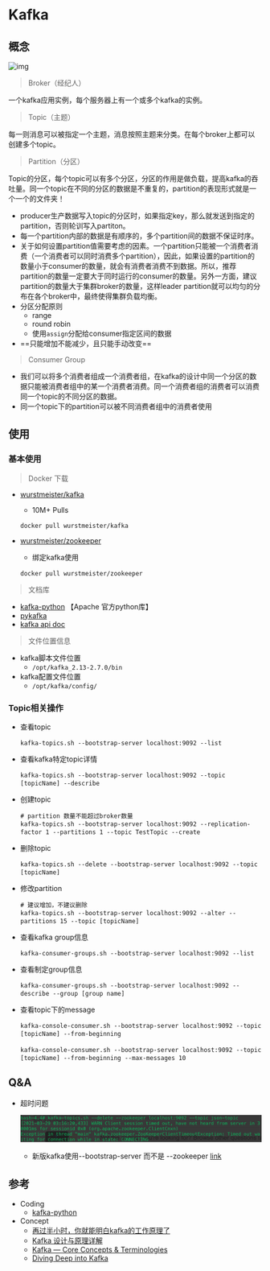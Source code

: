 # Kafka

## 概念

![img](https://pic1.zhimg.com/80/v2-4692429e9184ed4a93911fa3a1361d28_1440w.jpg)

> Broker（经纪人）

一个kafka应用实例，每个服务器上有一个或多个kafka的实例。



> Topic（主题）

每一则消息可以被指定一个主题，消息按照主题来分类。在每个broker上都可以创建多个topic。



> Partition（分区）

Topic的分区，每个topic可以有多个分区，分区的作用是做负载，提高kafka的吞吐量。同一个topic在不同的分区的数据是不重复的，partition的表现形式就是一个一个的文件夹！

* producer生产数据写入topic的分区时，如果指定key，那么就发送到指定的partition，否则轮训写入partiton。
* 每一个partition内部的数据是有顺序的，多个partition间的数据不保证时序。
* 关于如何设置partition值需要考虑的因素。一个partition只能被一个消费者消费（一个消费者可以同时消费多个partition），因此，如果设置的partition的数量小于consumer的数量，就会有消费者消费不到数据。所以，推荐partition的数量一定要大于同时运行的consumer的数量。另外一方面，建议partition的数量大于集群broker的数量，这样leader partition就可以均匀的分布在各个broker中，最终使得集群负载均衡。
* 分区分配原则
  * range
  * round robin
  * 使用`assign`分配给consumer指定区间的数据
* ==只能增加不能减少，且只能手动改变==



> Consumer Group

* 我们可以将多个消费者组成一个消费者组，在kafka的设计中同一个分区的数据只能被消费者组中的某一个消费者消费。同一个消费者组的消费者可以消费同一个topic的不同分区的数据。
* 同一个topic下的partition可以被不同消费者组中的消费者使用



## 使用

### 基本使用

> Docker 下载

* [wurstmeister/kafka](https://hub.docker.com/r/wurstmeister/kafka)
  
  * 10M+ Pulls
  
  ```shell
  docker pull wurstmeister/kafka
  ```
  
  
  
* [wurstmeister/zookeeper](https://hub.docker.com/r/wurstmeister/zookeeper) 
  
  * 绑定kafka使用
  
  ```shell
  docker pull wurstmeister/zookeeper
  ```
  
  



> 文档库

* [kafka-python](https://kafka-python.readthedocs.io/en/master/) 【Apache 官方python库】
* [pykafka](https://pykafka.readthedocs.io/en/latest/index.html)
* [kafka api doc](https://kafka.apache.org/documentation/#api)



> 文件位置信息

* kafka脚本文件位置
  *  `/opt/kafka_2.13-2.7.0/bin`
* kafka配置文件位置
  * `/opt/kafka/config/`



### Topic相关操作

* 查看topic

  ```shell
  kafka-topics.sh --bootstrap-server localhost:9092 --list
  ```

* 查看kafka特定topic详情

  ```shell
  kafka-topics.sh --bootstrap-server localhost:9092 --topic [topicName] --describe
  ```

* 创建topic

  ```shell
  # partition 数量不能超过broker数量
  kafka-topics.sh --bootstrap-server localhost:9092 --replication-factor 1 --partitions 1 --topic TestTopic --create
  ```

* 删除topic

  ```shell
  kafka-topics.sh --delete --bootstrap-server localhost:9092 --topic [topicName]
  ```

* 修改partition

  ```shell
  # 建议增加，不建议删除
  kafka-topics.sh --bootstrap-server localhost:9092 --alter --partitions 15 --topic [topicName]
  ```

* 查看kafka group信息

  ```shell
  kafka-consumer-groups.sh --bootstrap-server localhost:9092 --list
  ```

* 查看制定group信息

  ```shell
  kafka-consumer-groups.sh --bootstrap-server localhost:9092 --describe --group [group name]
  ```

* 查看topic下的message

  ```shell
  kafka-console-consumer.sh --bootstrap-server localhost:9092 --topic [topicName] --from-beginning
  
  kafka-console-consumer.sh --bootstrap-server localhost:9092 --topic [topicName] --from-beginning --max-messages 10
  ```

## Q&A

* 超时问题

  ![image-20210329114635661](snaps/image-20210329114635661.png)

  * 新版kafka使用--bootstrap-server 而不是 --zookeeper [link](https://stackoverflow.com/questions/66458973/exception-in-thread-main-kafka-zookeeper-zookeeperclienttimeoutexception-time)



## 参考

* Coding
  * [kafka-python](https://kafka-python.readthedocs.io/en/master/)
* Concept
  * [再过半小时，你就能明白kafka的工作原理了](https://zhuanlan.zhihu.com/p/68052232?utm_source=wechat_session)
  * [Kafka 设计与原理详解](https://blog.csdn.net/suifeng3051/article/details/48053965)
  * [Kafka — Core Concepts & Terminologies](https://medium.com/swlh/kafka-core-concepts-terminologies-dafa40aa9489)
  * [Diving Deep into Kafka](https://pub.towardsai.net/diving-deep-into-kafka-29160f32d408)



